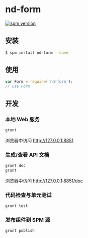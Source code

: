 # nd-form

[![spm version](http://spmjs.io/badge/nd-form)](http://spmjs.io/package/nd-form)

> 

## 安装

```bash
$ spm install nd-form --save
```

## 使用

```js
var Form = require('nd-form');
// use Form
```
## 开发

### 本地 Web 服务

```bash
grunt
```

浏览器中访问 http://127.0.0.1:8851

### 生成/查看 API 文档

```bash
grunt doc
grunt
```

浏览器中访问 http://127.0.0.1:8851/doc

### 代码检查与单元测试

```bash
grunt test
```

### 发布组件到 SPM 源

```bash
grunt publish
```
